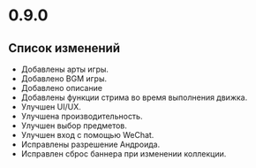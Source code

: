 # 0.9.0

## Список изменений

- Добавлены арты игры.
- Добавлено BGM игры.
- Добавлено описание
- Добавлены функции стрима во время выполнения движка.
- Улучшен UI/UX.
- Улучшена производительность.
- Улучшен выбор предметов.
- Улучшен вход с помощью WeChat.
- Исправлены разрешение Андроида.
- Исправлен сброс баннера при изменении коллекции.
